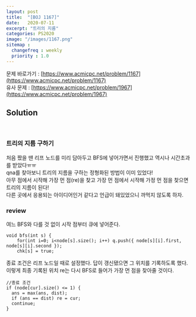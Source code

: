 ```yaml
---
layout: post
title:  "[BOJ 1167]"
date:   2020-07-11
excerpt: "트리의 지름"
categories: PS2020
image: "/images/1167.png"
sitemap :
  changefreq : weekly
  priority : 1.0
---
```

문제 바로가기 : [https://www.acmicpc.net/problem/1167](https://www.acmicpc.net/problem/1167)<br>
유사 문제 : [https://www.acmicpc.net/problem/1967](https://www.acmicpc.net/problem/1967)

## Solution
<script src="https://gist.github.com/yooniversal/10c152a01f6b71ced27776ded0ca5c90.js"></script>
<br>

### 트리의 지름 구하기

처음 짰을 땐 리프 노드를 미리 담아두고 BFS에 넣어가면서 진행했고 역시나 시간초과를 받았다ㅠㅠ<br>
qna를 찾아보니 트리의 지름을 구하는 정형화된 방법이 이미 있었다!<br>
아무 점에서 시작해 가장 먼 점(re)을 찾고 가장 먼 점에서 시작해 가정 먼 점을 찾으면 트리의 지름이 된다!<br>
다른 곳에서 응용되는 아이디어인거 같다고 언급이 돼있었으니 까먹지 않도록 하자.<br>

### review

여느 BFS와 다를 것 없이 시작 점부터 큐에 넣어준다.<br>
```
void bfs(int s) {
	for(int i=0; i<node[s].size(); i++) q.push({ node[s][i].first, node[s][i].second });
	chk[s] = true;
```
종료 조건은 리프 노드일 때로 설정했다. 답이 갱신됐으면 그 위치를 기록하도록 했다.<br>
이렇게 최종 기록된 위치 re는 다시 BFS로 들어가 가장 먼 점을 찾아줄 것이다.<br>
```
//종료 조건
if (node[cur].size() <= 1) {
  ans = max(ans, dist);
  if (ans == dist) re = cur;
  continue;
}
```


<script src="https://utteranc.es/client.js"
        repo="yooniversal/blog-comments"
        issue-term="pathname"
        theme="github-light"
        crossorigin="anonymous"
        async>
</script>
